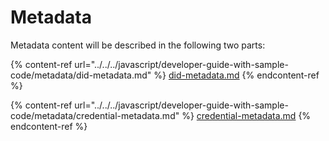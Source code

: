 # Metadata

Metadata content will be described in the following two parts:

{% content-ref url="../../../javascript/developer-guide-with-sample-code/metadata/did-metadata.md" %}
[did-metadata.md](../../../javascript/developer-guide-with-sample-code/metadata/did-metadata.md)
{% endcontent-ref %}

{% content-ref url="../../../javascript/developer-guide-with-sample-code/metadata/credential-metadata.md" %}
[credential-metadata.md](../../../javascript/developer-guide-with-sample-code/metadata/credential-metadata.md)
{% endcontent-ref %}
